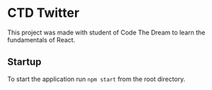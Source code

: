 # CTD Twitter

This project was made with student of Code The Dream to learn the fundamentals of React.

## Startup
To start the application run `npm start` from the root directory.
